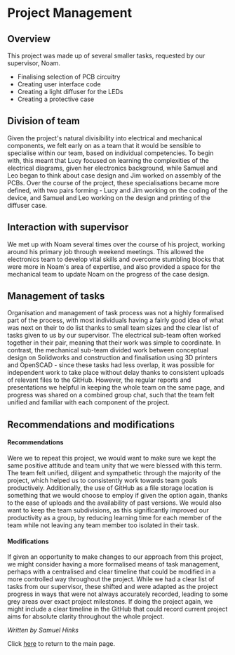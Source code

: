# Project Management

## Overview
This project was made up of several smaller tasks, requested by our supervisor, Noam.
- Finalising selection of PCB circuitry
- Creating user interface code
- Creating a light diffuser for the LEDs
- Creating a protective case

## Division of team
Given the project's natural divisibility into electrical and mechanical components, we felt early on as a team that it would be sensible to specialise within our team, based on individual competencies. To begin with, this meant that Lucy focused on learning the complexities of the electrical diagrams, given her electronics background, while Samuel and Leo began to think about case design and Jim worked on assembly of the PCBs. Over the course of the project, these specialisations became more defined, with two pairs forming - Lucy and Jim working on the coding of the device, and Samuel and Leo working on the design and printing of the diffuser case.

## Interaction with supervisor
We met up with Noam several times over the course of his project, working around his primary job through weekend meetings. This allowed the electronics team to develop vital skills and overcome stumbling blocks that were more in Noam's area of expertise, and also provided a space for the mechanical team to update Noam on the progress of the case design.

## Management of tasks
Organisation and management of task process was not a highly formalised part of the process, with most individuals having a fairly good idea of what was next on their to do list thanks to small team sizes and the clear list of tasks given to us by our supervisor. The electrical sub-team often worked together in their pair, meaning that their work was simple to coordinate. In contrast, the mechanical sub-team divided work between conceptual design on Solidworks and construction and finalisation using 3D printers and OpenSCAD - since these tasks had less overlap, it was possible for independent work to take place without delay thanks to consistent uploads of relevant files to the GitHub. However, the regular reports and presentations we helpful in keeping the whole team on the same page, and progress was shared on a combined group chat, such that the team felt unified and familiar with each component of the project.

## Recommendations and modifications
#### Recommendations
Were we to repeat this project, we would want to make sure we kept the same positive attitude and team unity that we were blessed with this term. The team felt unified, diligent and sympathetic through the majority of the project, which helped us to consistently work towards team goals productively.
Additionally, the use of GitHub as a file storage location is something that we would choose to employ if given the option again, thanks to the ease of uploads and the availability of past versions.
We would also want to keep the team subdivisions, as this significantly improved our productivity as a group, by reducing learning time for each member of the team while not leaving any team member too isolated in their task.

#### Modifications
If given an opportunity to make changes to our approach from this project, we might consider having a more formalised means of task management, perhaps with a centralised and clear timeline that could be modified in a more controlled way throughout the project. While we had a clear list of tasks from our supervisor, these shifted and were adapted as the project progress in ways that were not always accurately recorded, leading to some grey areas over exact project milestones. If doing the project again, we might include a clear timeline in the GitHub that could record current project aims for absolute clarity throughout the whole project.

*Written by Samuel Hinks*

Click [here](index.md) to return to the main page. 
